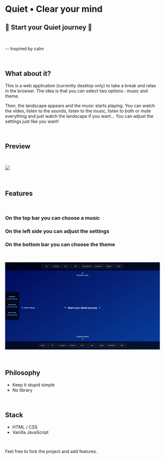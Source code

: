 # Quiet • Clear your mind

## 💙 Start your Quiet journey 💙

<br>

-- Inspired by calm

<br>

## What about it?

This is a web application (currently desktop only) to take a break and relax in the browser.
The idea is that you can select two options : music and theme.

Then, the landscape appears and the music starts playing. You can watch the video, listen to the sounds, listen to the music, listen to both or mute everything and just watch the landscape if you want... You can adjust the settings just like you want!

<br>

## Preview

<br>

<a href="https://quiet.qweit.com/"><img src="previews/preview.min.gif"></a>

<br>

## Features

<br>

### On the top bar you can choose a music

### On the left side you can adjust the settings

### On the bottom bar you can choose the theme

<br>

<a href="https://quiet.qweit.com/"><img src="previews/preview-menu.jpg"></a>

<br>

## Philosophy

- Keep it stupid simple
- No library

<br>

## Stack

- HTML / CSS
- Vanilla JavaScript

<br>

Feel free to fork the project and add features.

